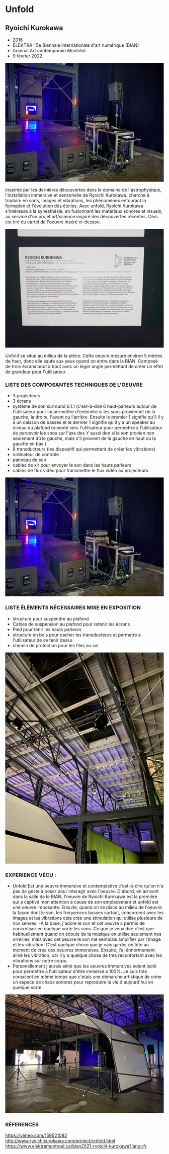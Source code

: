 
# Unfold
## Ryoichi Kurokawa
 - 2016
 - ELEKTRA : 5e Biennale internationale d'art numérique (BIAN)
 - Arsenal Art contemporain Montréal
 - 9 février 2022

![Cartel de l'oeuvre](Media/UNFOLD_console.jpg)

Inspirée par les dernières découvertes dans le domaine de
l'astrophysique, l'installation immersive et sensorielle de Ryoichi
Kurokawa, cherche à traduire en sons, images et vibrations, les
phénomènes entourant la formation et l'évolution des étoiles.
Avec unfold, Ryoichi Kurokawa s'intéresse à la synesthésie, en
fusionnant les matériaux sonores et visuels, au service d'un projet
art/science inspiré des découvertes récentes. Ceci est tiré du cartel de l'oeuvre inséré ci-dessou.

![Cartel de l'oeuvre](Media/UNFOLD_cartel.jpg)

Unfold se situe au milieu de la pièce. Cette oeuvre mesure environ 5 mètres de haut, donc elle saute aux yeux quand on entre dans la BIAN. Composé de trois écrans bout à bout avec un léger angle permettant de créer un effet de grandeur pour l'utilisateur.


### LISTE DES COMPOSANTES TECHNIQUES DE L'OEUVRE
  - 3 projecteurs
  - 3 écrans
  - système de son surround 6.1.1 (c'est-à-dire 6 haut-parleurs autour de l'utilisateur pour lui permettre  d'entendre si les sons proviennet de la gauche, la droite, l'avant ou l'arrière. Ensuite le premier 1 signifie qu'il il y a un caisson de basses et le dernier 1 signifie qu'il y a un speaker au niveau du plafond orioenté vers l'utilisateur pour permettre à l'utilisateur de percevoir les snos sur l'axe des Y aussi don si le son provien non seulement dû le gauche, mais s'il provient de la gauche en haut ou la gauche en bas.)
  - 8 transducteurs (les dispositif qui permettent de créer les vibrations)
  - ordinateur de controle
  - panneau de son 
  - cables de xlr pour envoyer le son dans les hauts parleurs
  - cables de flux vidéo pour transmettre le flux vidéo au projecteurs

![Cartel de l'oeuvre](Media/UNFOLD_console.jpg)
### LISTE ÉLÉMENTS NÉCESSAIRES MISE EN EXPOSITION 
  - structure pour suspendre au plafond
  - Cables de suspension au plafond pour retenir les écrans
  - Pied pour tenir les hauts parleurs
  - structure en bois pour cacher les transducteurs et permetre a l'utilisateur de se tenir dessu
  - chemin de protection pour les files au sol

![Cartel de l'oeuvre](Media/UNFOLD_projecteur.jpg)

### EXPERIENCE VÉCU :
  - Unfold Est une oeuvre immersive et contemplative c'est-à-dire qu'on n'a pas de geste à poser pour interagir avec l'oeuvre. D'abord, en arrivant dans la salle de le BIAN, l'oeuvre de Ryoichi Kurokawa est la première qui a captivé mon attention à cause de son emplacement et unfold est une oeuvre imposante. Ensuite, quand on se place au milieu de l'oeuvre la façon dont le son, les frequences basses surtout, concordent avec les images et les vibrations cela crée une stimulation qui utilise plusieurs de nos senses.
  -À la base, j'adore le son et cet oeuvre a permis de concretiser en quelque sorte les sons. Ce que je veux dire c'est que habituellement quand on écoute de la musique on utilise seulement nos orreilles, mais avec cet oeuvre le son me semblais amplifier par l'image et les vibration. C'est quelque chose que je vais garder en tête au moment de crée des oeuvres immersives. Ensuite, j'ai énnormement aimé les vibration, car il y a quelque chose de très réconfortant avec les vibrations sur notre corps.
  - Personellement j'aurais aimé que les oeuvres immersives soient isolé pour permettre a l'utilisateur d'être immersé a 100%. Je suis très conscient en même temps que c'etais une démarche artistique de créer un espece de chaos sonores pour reproduire la vie d'aujourd'hui en quelque sorte.

![Cartel de l'oeuvre](Media/UNFOLD_ecrans_hauts-parleurs.jpg)


### RÉFERENCES
https://vimeo.com/159521082
http://www.ryoichikurokawa.com/project/unfold.html
https://www.elektramontreal.ca/bian2021-ryoichi-kurokawa?lang=fr

